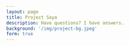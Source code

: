 ```yaml
---
layout: page
title: Project Saya
description: Have questions? I have answers.
background: '/img/project-bg.jpeg'
form: true
---
```



